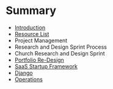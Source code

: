 # Summary

* [Introduction](README.md)
* [Resource List](resource_list.md)
* Project Management
* Research and Design Sprint Process
* Church Research and Design Sprint
* [Portfolio Re-Design](portfolio_re-design.md)
* [SaaS Startup Framework](saas_startup_framework.md)
* [Django](django.md)
* [Operations](operations.md)


